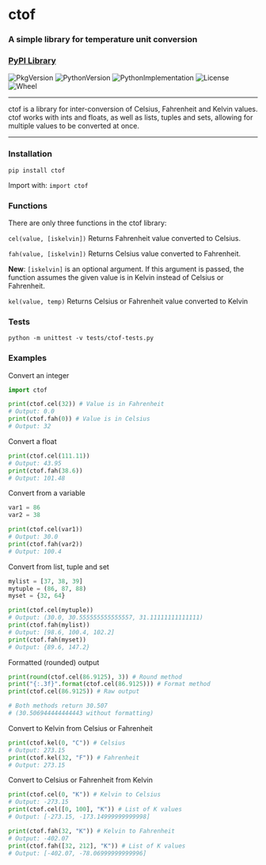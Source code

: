 # ctof
### A simple library for temperature unit conversion
### [PyPI Library](https://pypi.org/project/ctof/)

![PkgVersion](https://img.shields.io/pypi/v/ctof)
![PythonVersion](https://img.shields.io/pypi/pyversions/ctof)
![PythonImplementation](https://img.shields.io/pypi/implementation/ctof)
![License](https://img.shields.io/pypi/l/ctof)
![Wheel](https://img.shields.io/pypi/wheel/ctof)

***

ctof is a library for inter-conversion of Celsius, Fahrenheit
and Kelvin values. ctof works with ints and floats, as well as lists,
tuples and sets, allowing for multiple values to be
converted at once.

***

### Installation

```
pip install ctof
```

Import with: `import ctof`

### Functions

There are only three functions in the ctof library:

`cel(value, [iskelvin])`
Returns Fahrenheit value converted to Celsius.

`fah(value, [iskelvin])`
Returns Celsius value converted to Fahrenheit.

**New**: `[iskelvin]` is an optional argument.
If this argument is passed, the function assumes the
given value is in Kelvin instead of Celsius or Fahrenheit.

`kel(value, temp)`
Returns Celsius or Fahrenheit value converted to Kelvin

### Tests

```
python -m unittest -v tests/ctof-tests.py
```

### Examples

Convert an integer
```py
import ctof

print(ctof.cel(32)) # Value is in Fahrenheit
# Output: 0.0
print(ctof.fah(0)) # Value is in Celsius
# Output: 32
```
Convert a float
```py
print(ctof.cel(111.11))
# Output: 43.95
print(ctof.fah(38.6))
# Output: 101.48
```

Convert from a variable
```py
var1 = 86
var2 = 38

print(ctof.cel(var1))
# Output: 30.0
print(ctof.fah(var2))
# Output: 100.4
```

Convert from list, tuple and set
```py
mylist = [37, 38, 39]
mytuple = (86, 87, 88)
myset = {32, 64}

print(ctof.cel(mytuple))
# Output: (30.0, 30.555555555555557, 31.11111111111111)
print(ctof.fah(mylist))
# Output: [98.6, 100.4, 102.2]
print(ctof.fah(myset))
# Output: {89.6, 147.2}
```

Formatted (rounded) output
```py
print(round(ctof.cel(86.9125), 3)) # Round method
print("{:.3f}".format(ctof.cel(86.9125))) # Format method
print(ctof.cel(86.9125)) # Raw output

# Both methods return 30.507
# (30.506944444444443 without formatting)
```

Convert to Kelvin from Celsius or Fahrenheit
```py 
print(ctof.kel(0, "C")) # Celsius
# Output: 273.15
print(ctof.kel(32, "F")) # Fahrenheit
# Output: 273.15
```

Convert to Celsius or Fahrenheit from Kelvin
```py
print(ctof.cel(0, "K")) # Kelvin to Celsius
# Output: -273.15
print(ctof.cel([0, 100], "K")) # List of K values
# Output: [-273.15, -173.14999999999998]

print(ctof.fah(32, "K")) # Kelvin to Fahrenheit
# Output: -402.07
print(ctof.fah([32, 212], "K")) # List of K values
# Output: [-402.07, -78.06999999999996]
```